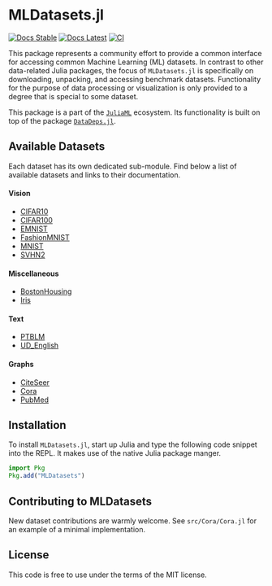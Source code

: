 # MLDatasets.jl

[![Docs Stable](https://img.shields.io/badge/docs-stable-blue.svg)](https://JuliaML.github.io/MLDatasets.jl/stable)
[![Docs Latest](https://img.shields.io/badge/docs-dev-blue.svg)](https://JuliaML.github.io/MLDatasets.jl/dev)
[![CI](https://github.com/JuliaML/MLDatasets.jl/workflows/Unit%20test/badge.svg)](https://github.com/JuliaML/MLDatasets.jl/actions)

This package represents a community effort to provide a common interface for accessing common Machine Learning (ML) datasets. 
In contrast to other data-related Julia packages, the focus of `MLDatasets.jl` is specifically on downloading, unpacking, and accessing benchmark datasets. 
Functionality for the purpose of data processing or visualization is only provided to a degree that is special to some dataset.

This package is a part of the
[`JuliaML`](https://github.com/JuliaML) ecosystem. 
Its functionality is built on top of the package
[`DataDeps.jl`](https://github.com/oxinabox/DataDeps.jl).


## Available Datasets

Each dataset has its own dedicated sub-module. 
Find below a list of available datasets and links to their documentation.

#### Vision
  - [CIFAR10](https://juliaml.github.io/MLDatasets.jl/dev/datasets/CIFAR10/)
  - [CIFAR100](https://juliaml.github.io/MLDatasets.jl/dev/datasets/CIFAR100/)
  - [EMNIST](https://juliaml.github.io/MLDatasets.jl/dev/datasets/EMNIST/)
  - [FashionMNIST](https://juliaml.github.io/MLDatasets.jl/dev/datasets/FashionMNIST/)
  - [MNIST](https://juliaml.github.io/MLDatasets.jl/dev/datasets/MNIST/)
  - [SVHN2](https://juliaml.github.io/MLDatasets.jl/dev/datasets/SVHN2/)


#### Miscellaneous
  - [BostonHousing](https://juliaml.github.io/MLDatasets.jl/dev/datasets/BostonHousing/)
  - [Iris](https://juliaml.github.io/MLDatasets.jl/dev/datasets/Iris/)


#### Text
  - [PTBLM](https://juliaml.github.io/MLDatasets.jl/dev/datasets/PTBLM/)
  - [UD_English](https://juliaml.github.io/MLDatasets.jl/dev/datasets/UD_English/)

#### Graphs
  - [CiteSeer](https://juliaml.github.io/MLDatasets.jl/dev/datasets/CiteSeer/)
  - [Cora](https://juliaml.github.io/MLDatasets.jl/dev/datasets/Cora/)
  - [PubMed](https://juliaml.github.io/MLDatasets.jl/dev/datasets/PubMed/)



## Installation

To install `MLDatasets.jl`, start up Julia and type the following code snippet into the REPL. 
It makes use of the native Julia
package manger.

```julia
import Pkg
Pkg.add("MLDatasets")
```

## Contributing to MLDatasets

New dataset contributions are warmly welcome. See `src/Cora/Cora.jl` for an example
of a minimal implementation. 

## License

This code is free to use under the terms of the MIT license.
